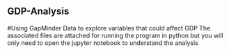 ## GDP-Analysis
#Using GapMinder Data to explore variables that could affect GDP
The associated files are attached for running the program in python but you will only need to open the jupyter notebook to understand the analysis
